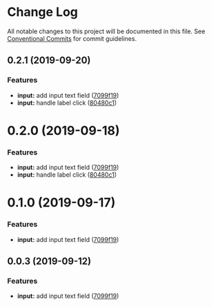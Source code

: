 # Change Log

All notable changes to this project will be documented in this file.
See [Conventional Commits](https://conventionalcommits.org) for commit guidelines.

## 0.2.1 (2019-09-20)


### Features

* **input:** add input text field ([7099f19](https://github.com/synerise/ds/commit/7099f19))
* **input:** handle label click ([80480c1](https://github.com/synerise/ds/commit/80480c1))





# 0.2.0 (2019-09-18)


### Features

* **input:** add input text field ([7099f19](https://github.com/synerise/synerise-design/commit/7099f19))
* **input:** handle label click ([80480c1](https://github.com/synerise/synerise-design/commit/80480c1))





# 0.1.0 (2019-09-17)


### Features

* **input:** add input text field ([7099f19](https://github.com/synerise/synerise-design/commit/7099f19))





## 0.0.3 (2019-09-12)


### Features

* **input:** add input text field ([7099f19](https://github.com/synerise/synerise-design/commit/7099f19))
